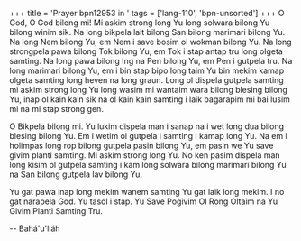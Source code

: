 +++
title = 'Prayer bpn12953 in '
tags = ['lang-110', 'bpn-unsorted']
+++
O God, O God bilong mi!  Mi askim strong long Yu long solwara bilong Yu bilong winim sik. Na long bikpela lait bilong San bilong marimari bilong Yu.  Na long Nem bilong Yu, em Nem i save bosim ol wokman bilong Yu.  Na long strongpela pawa bilong Tok bilong Yu, em Tok i stap antap tru long olgeta samting.  Na long pawa bilong Ing na Pen bilong Yu, em Pen i gutpela tru.  Na long marimari bilong Yu, em i bin stap bipo long taim Yu bin mekim kamap olgeta samting long heven na long graun.  Long ol dispela gutpela samting mi askim strong long Yu long wasim mi wantaim wara bilong blesing bilong Yu, inap ol kain kain sik na ol kain kain samting i laik bagarapim mi bai lusim mi na mi stap strong gen. 
 
O Bikpela bilong mi.  Yu lukim dispela man i sanap na i wet long dua bilong blesing bilong Yu.  Em i wetim ol gutpela i samting i kamap long Yu.  Na em i holimpas long rop bilong gutpela pasin bilong Yu, em pasin we Yu save givim planti samting.  Mi askim strong long Yu.  No ken pasim dispela man long kisim ol gutpela samting i kam long solwara bilong marimari bilong Yu na San bilong gutpela lav bilong Yu. 
 
Yu gat pawa inap long mekim wanem samting Yu gat laik long mekim.  I no gat narapela God.  Yu tasol i stap.  Yu Save Pogivim Ol Rong Oltaim na Yu Givim Planti Samting Tru.

-- Bahá'u'lláh
